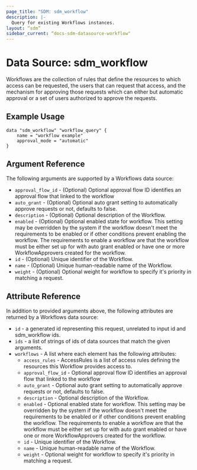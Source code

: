 ```yaml
---
page_title: "SDM: sdm_workflow"
description: |-
  Query for existing Workflows instances.
layout: “sdm”
sidebar_current: “docs-sdm-datasource-workflow"
---
```

# Data Source: sdm_workflow

Workflows are the collection of rules that define the resources to which access can be requested,
 the users that can request that access, and the mechanism for approving those requests which can either
 but automatic approval or a set of users authorized to approve the requests.
## Example Usage

```hcl
data "sdm_workflow" "workflow_query" {
    name = "workflow example"
    approval_mode = "automatic"
}
```
## Argument Reference
The following arguments are supported by a Workflows data source:
* `approval_flow_id` - (Optional) Optional approval flow ID identifies an approval flow that linked to the workflow
* `auto_grant` - (Optional) Optional auto grant setting to automatically approve requests or not, defaults to false.
* `description` - (Optional) Optional description of the Workflow.
* `enabled` - (Optional) Optional enabled state for workflow. This setting may be overridden by the system if the workflow doesn't meet the requirements to be enabled or if other conditions prevent enabling the workflow. The requirements to enable a workflow are that the workflow must be either set up for with auto grant enabled or have one or more WorkflowApprovers created for the workflow.
* `id` - (Optional) Unique identifier of the Workflow.
* `name` - (Optional) Unique human-readable name of the Workflow.
* `weight` - (Optional) Optional weight for workflow to specify it's priority in matching a request.
## Attribute Reference
In addition to provided arguments above, the following attributes are returned by a Workflows data source:
* `id` - a generated id representing this request, unrelated to input id and sdm_workflow ids.
* `ids` - a list of strings of ids of data sources that match the given arguments.
* `workflows` - A list where each element has the following attributes:
	* `access_rules` - AccessRules is a list of access rules defining the resources this Workflow provides access to.
	* `approval_flow_id` - Optional approval flow ID identifies an approval flow that linked to the workflow
	* `auto_grant` - Optional auto grant setting to automatically approve requests or not, defaults to false.
	* `description` - Optional description of the Workflow.
	* `enabled` - Optional enabled state for workflow. This setting may be overridden by the system if the workflow doesn't meet the requirements to be enabled or if other conditions prevent enabling the workflow. The requirements to enable a workflow are that the workflow must be either set up for with auto grant enabled or have one or more WorkflowApprovers created for the workflow.
	* `id` - Unique identifier of the Workflow.
	* `name` - Unique human-readable name of the Workflow.
	* `weight` - Optional weight for workflow to specify it's priority in matching a request.
